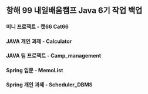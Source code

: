 ## 항해 99 내일배움캠프 Java 6기 작업 백업

#### 미니 프로젝트 - 캣66 Cat66

#### JAVA 개인 과제 - Calculator

#### JAVA 팀 프로젝트 - Camp_management

#### Spring 입문 - MemoList

#### Spring 개인 과제 - Scheduler_DBMS